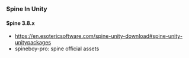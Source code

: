 ### Spine In Unity

#### Spine 3.8.x
* https://en.esotericsoftware.com/spine-unity-download#spine-unity-unitypackages
* spineboy-pro: spine official assets


